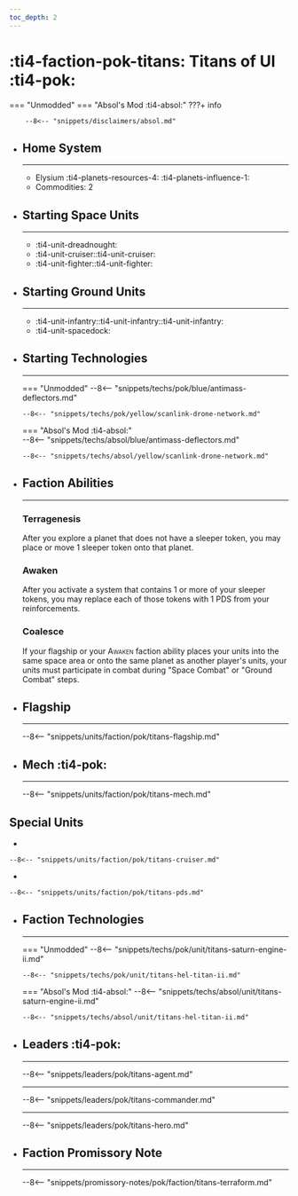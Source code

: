 ```yaml
---
toc_depth: 2
---
```


# :ti4-faction-pok-titans: Titans of Ul :ti4-pok:
=== "Unmodded"
=== "Absol's Mod :ti4-absol:" 
    ???+ info

        --8<-- "snippets/disclaimers/absol.md"

<div class="grid cards" markdown>

-   ## __Home System__

    ---

    * Elysium :ti4-planets-resources-4: :ti4-planets-influence-1:
    * Commodities: 2

</div>

<div class="grid cards" markdown>

-   ## __Starting Space Units__

    ---

    * :ti4-unit-dreadnought:
    * :ti4-unit-cruiser::ti4-unit-cruiser:
    * :ti4-unit-fighter::ti4-unit-fighter:

-   ## __Starting Ground Units__

    ---

    * :ti4-unit-infantry::ti4-unit-infantry::ti4-unit-infantry:
    * :ti4-unit-spacedock:

-   ## __Starting Technologies__

    ---
    === "Unmodded"
        --8<-- "snippets/techs/pok/blue/antimass-deflectors.md"

        --8<-- "snippets/techs/pok/yellow/scanlink-drone-network.md"
    === "Absol's Mod :ti4-absol:"  
        --8<-- "snippets/techs/absol/blue/antimass-deflectors.md"

        --8<-- "snippets/techs/absol/yellow/scanlink-drone-network.md"

-   ## __Faction Abilities__

    ---
    ### **Terragenesis**
    
    After you explore a planet that does not have a sleeper token, you may place or move 1 sleeper token onto that planet.

    ### **Awaken**
    
    After you activate a system that contains 1 or more of your sleeper tokens, you may replace each of those tokens with 1 PDS from your reinforcements.

    ### **Coalesce**
    
    If your flagship or your <span style="font-variant:small-caps;">Awaken</span> faction ability places your units into the same space area or onto the same planet as another player's units, your units must participate in combat during "Space Combat" or "Ground Combat" steps.

-   ## __Flagship__

    ---
    --8<-- "snippets/units/faction/pok/titans-flagship.md"

-   ## __Mech__ :ti4-pok:

    ---
    --8<-- "snippets/units/faction/pok/titans-mech.md"

</div>

## __Special Units__

<div class="grid cards" markdown>

-   

    --8<-- "snippets/units/faction/pok/titans-cruiser.md"

-   

    --8<-- "snippets/units/faction/pok/titans-pds.md"

</div>

<div class="grid cards" markdown>

-   ## __Faction Technologies__

    ---
    === "Unmodded"
        --8<-- "snippets/techs/pok/unit/titans-saturn-engine-ii.md"

        --8<-- "snippets/techs/pok/unit/titans-hel-titan-ii.md"

    === "Absol's Mod :ti4-absol:"
        --8<-- "snippets/techs/absol/unit/titans-saturn-engine-ii.md"

        --8<-- "snippets/techs/absol/unit/titans-hel-titan-ii.md"

-   ## __Leaders__ :ti4-pok:

    ---
    
    --8<-- "snippets/leaders/pok/titans-agent.md"

    ---

    --8<-- "snippets/leaders/pok/titans-commander.md"

    ---

    --8<-- "snippets/leaders/pok/titans-hero.md"

-   ## __Faction Promissory Note__

    ---
    --8<-- "snippets/promissory-notes/pok/faction/titans-terraform.md"

</div>